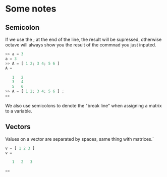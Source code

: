 # Some notes


## Semicolon

If we use the ; at the end of the line, the result will be supressed, otherwise octave will always show you the result of the commnad you just inputed.

```octave
>> a = 3
a = 3
>> A = [ 1 2; 3 4; 5 6 ]
A =

   1   2
   3   4
   5   6
>> A = [ 1 2; 3 4; 5 6 ] ;
>>
```

We also use semicolons to denote the "break line" when assigning a matrix to a variable.

## Vectors

Values on a vector are separated by spaces, same thing with matrices.`

```octave
v = [ 1 2 3 ]
v =

   1   2   3

>>
```
